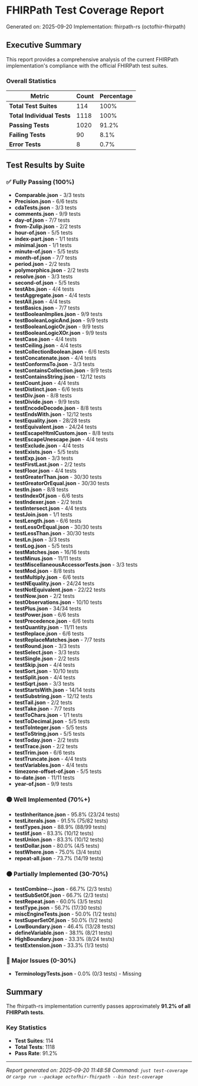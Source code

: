# FHIRPath Test Coverage Report

Generated on: 2025-09-20
Implementation: fhirpath-rs (octofhir-fhirpath)

## Executive Summary

This report provides a comprehensive analysis of the current FHIRPath implementation's compliance with the official FHIRPath test suites.

### Overall Statistics

| Metric | Count | Percentage |
|--------|-------|------------|
| **Total Test Suites** | 114 | 100% |
| **Total Individual Tests** | 1118 | 100% |
| **Passing Tests** | 1020 | 91.2% |
| **Failing Tests** | 90 | 8.1% |
| **Error Tests** | 8 | 0.7% |

## Test Results by Suite

### ✅ Fully Passing (100%)

- **Comparable.json** - 3/3 tests
- **Precision.json** - 6/6 tests
- **cdaTests.json** - 3/3 tests
- **comments.json** - 9/9 tests
- **day-of.json** - 7/7 tests
- **from-Zulip.json** - 2/2 tests
- **hour-of.json** - 5/5 tests
- **index-part.json** - 1/1 tests
- **minimal.json** - 1/1 tests
- **minute-of.json** - 5/5 tests
- **month-of.json** - 7/7 tests
- **period.json** - 2/2 tests
- **polymorphics.json** - 2/2 tests
- **resolve.json** - 3/3 tests
- **second-of.json** - 5/5 tests
- **testAbs.json** - 4/4 tests
- **testAggregate.json** - 4/4 tests
- **testAll.json** - 4/4 tests
- **testBasics.json** - 7/7 tests
- **testBooleanImplies.json** - 9/9 tests
- **testBooleanLogicAnd.json** - 9/9 tests
- **testBooleanLogicOr.json** - 9/9 tests
- **testBooleanLogicXOr.json** - 9/9 tests
- **testCase.json** - 4/4 tests
- **testCeiling.json** - 4/4 tests
- **testCollectionBoolean.json** - 6/6 tests
- **testConcatenate.json** - 4/4 tests
- **testConformsTo.json** - 3/3 tests
- **testContainsCollection.json** - 9/9 tests
- **testContainsString.json** - 12/12 tests
- **testCount.json** - 4/4 tests
- **testDistinct.json** - 6/6 tests
- **testDiv.json** - 8/8 tests
- **testDivide.json** - 9/9 tests
- **testEncodeDecode.json** - 8/8 tests
- **testEndsWith.json** - 12/12 tests
- **testEquality.json** - 28/28 tests
- **testEquivalent.json** - 24/24 tests
- **testEscapeHtmlCustom.json** - 8/8 tests
- **testEscapeUnescape.json** - 4/4 tests
- **testExclude.json** - 4/4 tests
- **testExists.json** - 5/5 tests
- **testExp.json** - 3/3 tests
- **testFirstLast.json** - 2/2 tests
- **testFloor.json** - 4/4 tests
- **testGreaterThan.json** - 30/30 tests
- **testGreatorOrEqual.json** - 30/30 tests
- **testIn.json** - 8/8 tests
- **testIndexOf.json** - 6/6 tests
- **testIndexer.json** - 2/2 tests
- **testIntersect.json** - 4/4 tests
- **testJoin.json** - 1/1 tests
- **testLength.json** - 6/6 tests
- **testLessOrEqual.json** - 30/30 tests
- **testLessThan.json** - 30/30 tests
- **testLn.json** - 3/3 tests
- **testLog.json** - 5/5 tests
- **testMatches.json** - 16/16 tests
- **testMinus.json** - 11/11 tests
- **testMiscellaneousAccessorTests.json** - 3/3 tests
- **testMod.json** - 8/8 tests
- **testMultiply.json** - 6/6 tests
- **testNEquality.json** - 24/24 tests
- **testNotEquivalent.json** - 22/22 tests
- **testNow.json** - 2/2 tests
- **testObservations.json** - 10/10 tests
- **testPlus.json** - 34/34 tests
- **testPower.json** - 6/6 tests
- **testPrecedence.json** - 6/6 tests
- **testQuantity.json** - 11/11 tests
- **testReplace.json** - 6/6 tests
- **testReplaceMatches.json** - 7/7 tests
- **testRound.json** - 3/3 tests
- **testSelect.json** - 3/3 tests
- **testSingle.json** - 2/2 tests
- **testSkip.json** - 4/4 tests
- **testSort.json** - 10/10 tests
- **testSplit.json** - 4/4 tests
- **testSqrt.json** - 3/3 tests
- **testStartsWith.json** - 14/14 tests
- **testSubstring.json** - 12/12 tests
- **testTail.json** - 2/2 tests
- **testTake.json** - 7/7 tests
- **testToChars.json** - 1/1 tests
- **testToDecimal.json** - 5/5 tests
- **testToInteger.json** - 5/5 tests
- **testToString.json** - 5/5 tests
- **testToday.json** - 2/2 tests
- **testTrace.json** - 2/2 tests
- **testTrim.json** - 6/6 tests
- **testTruncate.json** - 4/4 tests
- **testVariables.json** - 4/4 tests
- **timezone-offset-of.json** - 5/5 tests
- **to-date.json** - 11/11 tests
- **year-of.json** - 9/9 tests

### 🟡 Well Implemented (70%+)

- **testInheritance.json** - 95.8% (23/24 tests)
- **testLiterals.json** - 91.5% (75/82 tests)
- **testTypes.json** - 88.9% (88/99 tests)
- **testIif.json** - 83.3% (10/12 tests)
- **testUnion.json** - 83.3% (10/12 tests)
- **testDollar.json** - 80.0% (4/5 tests)
- **testWhere.json** - 75.0% (3/4 tests)
- **repeat-all.json** - 73.7% (14/19 tests)

### 🟠 Partially Implemented (30-70%)

- **testCombine--.json** - 66.7% (2/3 tests)
- **testSubSetOf.json** - 66.7% (2/3 tests)
- **testRepeat.json** - 60.0% (3/5 tests)
- **testType.json** - 56.7% (17/30 tests)
- **miscEngineTests.json** - 50.0% (1/2 tests)
- **testSuperSetOf.json** - 50.0% (1/2 tests)
- **LowBoundary.json** - 46.4% (13/28 tests)
- **defineVariable.json** - 38.1% (8/21 tests)
- **HighBoundary.json** - 33.3% (8/24 tests)
- **testExtension.json** - 33.3% (1/3 tests)

### 🔴 Major Issues (0-30%)

- **TerminologyTests.json** - 0.0% (0/3 tests) - Missing

## Summary

The fhirpath-rs implementation currently passes approximately **91.2% of all FHIRPath tests**.

### Key Statistics
- **Test Suites**: 114
- **Total Tests**: 1118
- **Pass Rate**: 91.2%

---

*Report generated on: 2025-09-20 11:48:58*
*Command: `just test-coverage` or `cargo run --package octofhir-fhirpath --bin test-coverage`*
